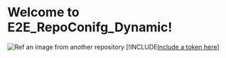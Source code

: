 # Welcome to E2E_RepoConifg_Dynamic!
![Ref an image from another repository](image/e2e_docsbranch_dynamic/Image/testImage.png)
[!INCLUDE[Include a token here](token/e2e_docsbranch_dynamic/Token/testToken.md)]

